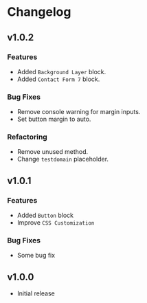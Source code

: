 # Changelog

## v1.0.2
### Features
 * Added `Background Layer` block.
 * Added `Contact Form 7` block.
### Bug Fixes
 * Remove console warning for margin inputs.
 * Set button margin to auto.
### Refactoring
 * Remove unused method.
 * Change `testdomain` placeholder.

## v1.0.1
### Features
 * Added `Button` block
 * Improve `CSS Customization`
### Bug Fixes
 * Some bug fix

## v1.0.0
 * Initial release
